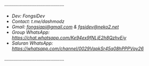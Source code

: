 ᠁᠁᠁᠁᠁᠁᠁᠁᠁᠁᠁᠁᠁
- *Dev: FongsiDev*
- *Contact: t.me/dashmodz*
- *Gmail: fongsiapi@gmail.com & fgsidev@neko2.net*
- *Group WhatsApp: https://chat.whatsapp.com/Ke94ex9fNLjE2h8QzhvEiy*
- *Saluran WhatsApp: https://whatsapp.com/channel/0029VapkSr45q08hPPPVqy26*

᠁᠁᠁᠁᠁᠁᠁᠁᠁᠁᠁᠁᠁
